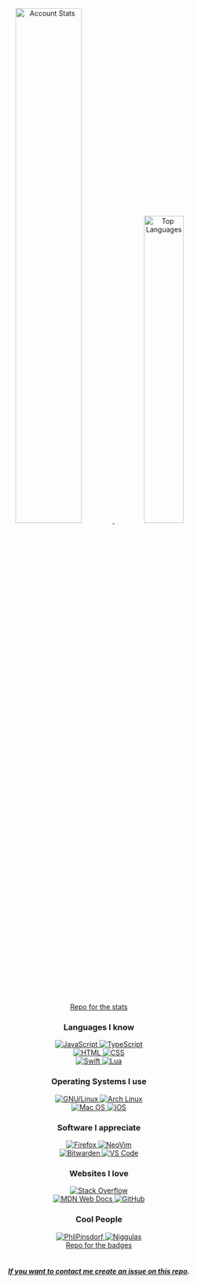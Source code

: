 <div align="center">
	<a href="https://github.com/anuraghazra/github-readme-stats">
		<img alt="Account Stats" width="51.8%" src="https://github-readme-stats.vercel.app/api?username=RC-14&count_private=true&show_icons=true&bg_color=0d1117&text_color=c9d1d9&icon_color=1f6feb&hide_title=true&hide_border=true&disable_animations=true&cache_seconds=86400">
	</a>
	<a href="https://github.com/anuraghazra/github-readme-stats">
		<img alt="Top Languages" width="40%" src="https://github-readme-stats.vercel.app/api/top-langs/?username=RC-14&layout=compact&bg_color=0d1117&title_color=c9d1d9&text_color=c9d1d9&icon_color=1f6feb&hide_border=true&langs_count=6&cache_seconds=86400">
	</a>
	<br>
	<a href="https://github.com/anuraghazra/github-readme-stats">Repo for the stats</a>
</div>

<div align="center">
	<div>
		<h3>Languages I know</h3>
		<a href="#">
			<img alt="JavaScript" src="https://img.shields.io/badge/javascript-%23323330.svg?style=for-the-badge&logo=javascript&logoColor=%23F7DF1E">
		</a>
		<a href="https://www.typescriptlang.org/">
			<img alt="TypeScript" src="https://img.shields.io/badge/typescript-%23007ACC.svg?style=for-the-badge&logo=typescript&logoColor=white">
		</a>
		<br>
		<a href="#">
			<img alt="HTML" src="https://img.shields.io/badge/html5-%23E34F26.svg?style=for-the-badge&logo=html5&logoColor=white">
		</a>
		<a href="#">
			<img alt="CSS" src="https://img.shields.io/badge/css3-%231572B6.svg?style=for-the-badge&logo=css3&logoColor=white">
		</a>
		<br>
		<a href="https://www.swift.org/">
			<img alt="Swift" src="https://img.shields.io/badge/swift-F54A2A?style=for-the-badge&logo=swift&logoColor=white">
		</a>
		<a href="https://www.lua.org/">
			<img alt="Lua" src="https://img.shields.io/badge/lua-%232C2D72.svg?style=for-the-badge&logo=lua&logoColor=white">
		</a>
	</div>
	<div>
		<h3>Operating Systems I use</h3>
		<a href="https://kernel.org/">
			<img alt="GNU/Linux" src="https://img.shields.io/static/v1?style=for-the-badge&logo=linux&logoColor=black&color=fcc624&label&message=GNU%2FLinux">
		</a>
		<a href="https://wiki.archlinux.org/title/Installation_guide">
			<img alt="Arch Linux" src="https://img.shields.io/badge/Arch%20Linux-1793D1?logo=arch-linux&logoColor=fff&style=for-the-badge">
		</a>
		<br>
		<a href="https://www.apple.com/macos/">
			<img alt="Mac OS" src="https://img.shields.io/static/v1?style=for-the-badge&logo=apple&logoColor=cfcfcf&color=131313&label&message=Mac%20OS">
		</a>
		<a href="https://www.apple.com/ios/">
			<img alt="iOS" src="https://img.shields.io/badge/iOS-000000?style=for-the-badge&logo=ios&logoColor=cfcfc&color=131313">
		</a>
	</div>
	<div>
		<h3>Software I appreciate</h3>
		<a href="https://firefox.com/">
			<img alt="Firefox" src="https://img.shields.io/badge/Firefox-FF7139?style=for-the-badge&logo=Firefox-Browser&logoColor=white">
		</a>
		<a href="https://neovim.io/">
			<img alt="NeoVim" src="https://img.shields.io/badge/NeoVim-%2357A143.svg?&style=for-the-badge&logo=neovim&logoColor=white">
		</a>
		<br>
		<a href="https://bitwarden.com/">
			<img alt="Bitwarden" src="https://img.shields.io/badge/bitwarden-%23175DDC.svg?style=for-the-badge&logo=bitwarden&logoColor=white">
		</a>
		<a href="https://code.visualstudio.com/">
			<img alt="VS Code" src="https://img.shields.io/static/v1?style=for-the-badge&logo=visual-studio-code&logoColor=white&color=0078d7&label=&message=VS%20Code">
		</a>
	</div>
	<div>
		<h3>Websites I love</h3>
		<a href="https://stackoverflow.com/">
			<img alt="Stack Overflow" src="https://img.shields.io/badge/-Stackoverflow-FE7A16?style=for-the-badge&logo=stack-overflow&logoColor=white">
		</a>
		<br>
		<a href="https://developer.mozilla.org/">
			<img alt="MDN Web Docs" src="https://img.shields.io/badge/MDN_Web_Docs-black?style=for-the-badge&logo=mdnwebdocs&logoColor=white">
		</a>
		<a href="https://www.github.com/">
			<img alt="GitHub" src="https://img.shields.io/badge/github-%23121011.svg?style=for-the-badge&logo=github&logoColor=f0f6fc&color=161b22">
		</a>
	</div>
	<div>
		<h3>Cool People</h3>
		<a href="https://github.com/PhilPinsdorf">
			<img alt="PhilPinsdorf" src="https://img.shields.io/static/v1?style=for-the-badge&logo=github&logoColor=white&color=175641&label=&message=Phil%20Pinsdorf">
		</a>
		<a href="https://github.com/Niggulas">
			<img alt="Niggulas" src="https://img.shields.io/static/v1?style=for-the-badge&logo=github&logoColor=white&color=420420&label=&message=Niggulas">
		</a>
	</div>
	<div>
		<a href="https://github.com/Ileriayo/markdown-badges">Repo for the badges</a>
	</div>
	<br>
	<div>
		<h5><a href="https://github.com/RC-14/RC-14/issues/new">If you want to contact me create an issue on this repo</a>.</h5>
	</div>
</div>
